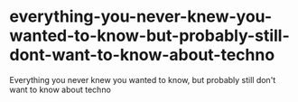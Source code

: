 # everything-you-never-knew-you-wanted-to-know-but-probably-still-dont-want-to-know-about-techno
Everything you never knew you wanted to know, but probably still don't want to know about techno
